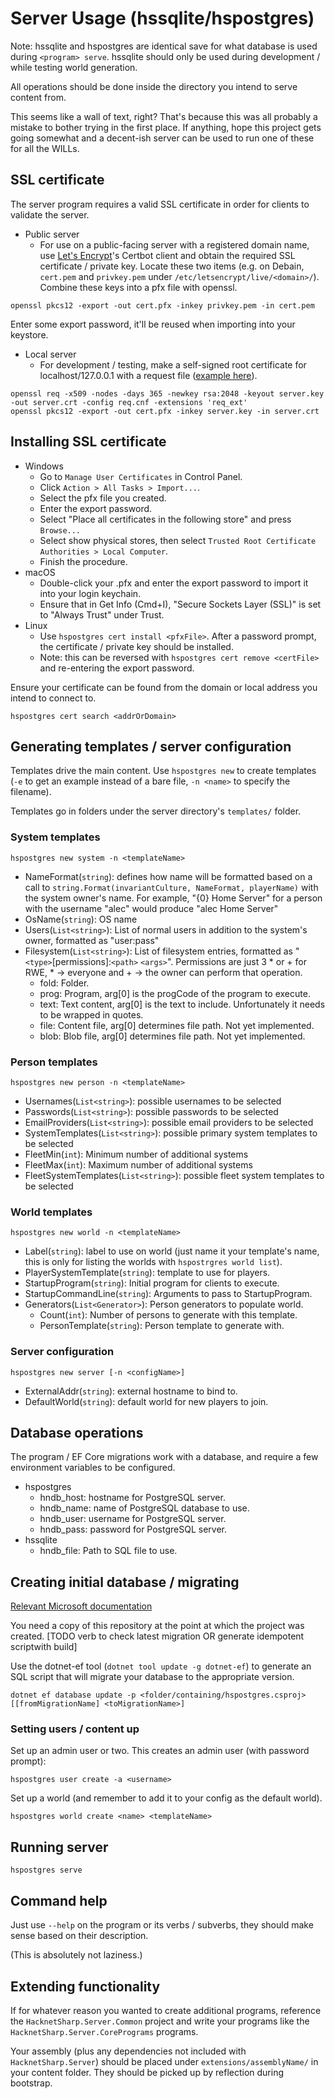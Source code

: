# Server Usage (hssqlite/hspostgres)

Note: hssqlite and hspostgres are identical save for what database
is used during `<program> serve`. hssqlite should only be used during
development / while testing world generation.

All operations should be done inside the directory you intend to
serve content from.

This seems like a wall of text, right? That's because this was all
probably a mistake to bother trying in the first place. If anything,
hope this project gets going somewhat and a decent-ish server can
be used to run one of these for all the WILLs.

## SSL certificate

The server program requires a valid SSL certificate in order for clients to validate the server.

* Public server
  - For use on a public-facing server with a registered domain name,
use [Let's Encrypt](https://letsencrypt.org/)'s Certbot client and
obtain the required SSL certificate / private key. Locate these two
items (e.g. on Debain, `cert.pem` and `privkey.pem` under
`/etc/letsencrypt/live/<domain>/`). Combine these keys into a pfx file
with openssl.

`openssl pkcs12 -export -out cert.pfx -inkey privkey.pem -in cert.pem`

Enter some export password, it'll be reused when importing into your
keystore.

* Local server
  - For development / testing, make a self-signed root certificate for
localhost/127.0.0.1 with a request file
([example here](examplereq.cnf)).

```
openssl req -x509 -nodes -days 365 -newkey rsa:2048 -keyout server.key -out server.crt -config req.cnf -extensions 'req_ext'
openssl pkcs12 -export -out cert.pfx -inkey server.key -in server.crt
```

## Installing SSL certificate

* Windows
  - Go to `Manage User Certificates` in Control Panel.
  - Click `Action > All Tasks > Import...`.
  - Select the pfx file you created.
  - Enter the export password.
  - Select "Place all certificates in the following store" and press `Browse...`
  - Select show physical stores, then select `Trusted Root Certificate Authorities > Local Computer`.
  - Finish the procedure.
* macOS
  - Double-click your .pfx and enter the export password to import it
  into your login keychain.
  - Ensure that in Get Info (Cmd+I), "Secure Sockets Layer (SSL)" is set to "Always Trust" under Trust.
* Linux
  - Use `hspostgres cert install <pfxFile>`. After a password prompt, the certificate / private key should be installed.
  - Note: this can be reversed with `hspostgres cert remove <certFile>` and re-entering the export password.

Ensure your certificate can be found from the domain or local address
you intend to connect to.

`hspostgres cert search <addrOrDomain>`

## Generating templates / server configuration

Templates drive the main content. Use `hspostgres new` to create
templates (`-e` to get an example instead of a bare file, `-n <name>`
to specify the filename).

Templates go in folders under the server directory's `templates/`
folder.

### System templates

`hspostgres new system -n <templateName>`

* NameFormat(`string`): defines how name will be formatted based on a
call to `string.Format(invariantCulture, NameFormat, playerName)` with
the system owner's name. For example, "{0} Home Server" for a person
with the username "alec" would produce "alec Home Server"
* OsName(`string`): OS name
* Users(`List<string>`): List of normal users in addition to the system's owner, formatted as "user:pass"
* Filesystem(`List<string>`): List of filesystem entries, formatted as
"`<type>`[permissions]:`<path>` `<args>`". Permissions are just 3 * or + for
RWE, * -> everyone and + -> the owner can perform that operation.
  - fold: Folder.
  - prog: Program, arg[0] is the progCode of the program to execute.
  - text: Text content, arg[0] is the text to include. Unfortunately 
  it needs to be wrapped in quotes.
  - file: Content file, arg[0] determines file path. Not yet 
  implemented.
  - blob: Blob file, arg[0] determines file path. Not yet implemented.

### Person templates

`hspostgres new person -n <templateName>`

* Usernames(`List<string>`): possible usernames to be selected
* Passwords(`List<string>`): possible passwords to be selected
* EmailProviders(`List<string>`): possible email providers to be 
selected
* SystemTemplates(`List<string>`): possible primary system templates 
to be selected
* FleetMin(`int`): Minimum number of additional systems
* FleetMax(`int`): Maximum number of additional systems
* FleetSystemTemplates(`List<string>`): possible fleet system
templates to be selected

### World templates

`hspostgres new world -n <templateName>`

* Label(`string`): label to use on world (just name it your template's
name, this is only for listing the worlds with `hspostrgres world
list`).
* PlayerSystemTemplate(`string`): template to use for players.
* StartupProgram(`string`): Initial program for clients to execute.
* StartupCommandLine(`string`): Arguments to pass to StartupProgram.
* Generators(`List<Generator>`): Person generators to populate world.
  - Count(`int`): Number of persons to generate with this template.
  - PersonTemplate(`string`): Person template to generate with.

### Server configuration

`hspostgres new server [-n <configName>]`

* ExternalAddr(`string`): external hostname to bind to.
* DefaultWorld(`string`): default world for new players to join.

## Database operations

The program / EF Core migrations work with a database, and require a
few environment variables to be configured.

* hspostgres
  - hndb_host: hostname for PostgreSQL server.
  - hndb_name: name of PostgreSQL database to use.
  - hndb_user: username for PostgreSQL server.
  - hndb_pass: password for PostgreSQL server.
* hssqlite
  - hndb_file: Path to SQL file to use.

## Creating initial database / migrating

[Relevant Microsoft documentation](https://docs.microsoft.com/en-us/ef/core/managing-schemas/migrations/applying)

You need a copy of this repository at the point at which the project
was created. [TODO verb to check latest migration OR generate 
idempotent scriptwith build]

Use the dotnet-ef tool
(`dotnet tool update -g dotnet-ef`) to generate an SQL script that
will migrate your database to the appropriate version.

`dotnet ef database update -p <folder/containing/hspostgres.csproj> [[fromMigrationName] <toMigrationName>]`

### Setting users / content up

Set up an admin user or two. This creates an admin user (with
password prompt):

`hspostgres user create -a <username>`

Set up a world (and remember to add it to your config as the default
world).

`hspostgres world create <name> <templateName>`

## Running server

`hspostgres serve`

## Command help

Just use `--help` on the program or its verbs / subverbs, they should
make sense based on their description.

(This is absolutely not laziness.)

## Extending functionality

If for whatever reason you wanted to create additional programs,
reference the `HacknetSharp.Server.Common` project and write your
programs like the `HacknetSharp.Server.CorePrograms` programs.

Your assembly (plus any dependencies not included with
`HacknetSharp.Server`) should be placed under
`extensions/assemblyName/` in your content folder. They should be
picked up by reflection during bootstrap.